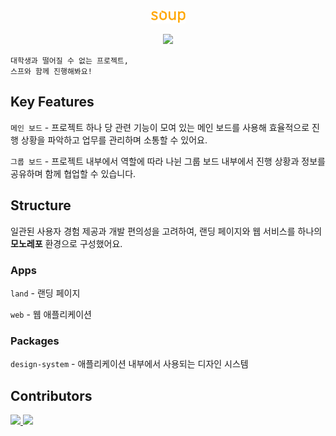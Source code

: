 <div style="text-align: center;">
    <img src="soup.png" alt="Soup" /><br/>

<a href="https://hits.seeyoufarm.com"><img src="https://hits.seeyoufarm.com/api/count/incr/badge.svg?url=https%3A%2F%2Fgithub.com%2FStudentProject-SP%2FSP-FE&count_bg=%2379C83D&title_bg=%23555555&icon=&icon_color=%23E7E7E7&title=hits&edge_flat=false"/></a>

</div>

```plain text
대학생과 떨어질 수 없는 프로젝트,
스프와 함께 진행해봐요!
```

## Key Features

`메인 보드` - 프로젝트 하나 당 관련 기능이 모여 있는 메인 보드를 사용해 효율적으로 진행 상황을 파악하고 업무를 관리하며 소통할 수 있어요.

`그룹 보드` - 프로젝트 내부에서 역할에 따라 나뉜 그룹 보드 내부에서 진행 상황과 정보를 공유하며 함께 협업할 수 있습니다.

## Structure

일관된 사용자 경험 제공과 개발 편의성을 고려하여, 랜딩 페이지와 웹 서비스를 하나의 **모노레포** 환경으로 구성했어요.

### Apps

`land` - 랜딩 페이지

`web` - 웹 애플리케이션

### Packages

`design-system` - 애플리케이션 내부에서 사용되는 디자인 시스템

## Contributors

<a href="https://github.com/Jeong-Ag" style="border-radius: 50%">
    <img src="https://avatars.githubusercontent.com/u/128335727?s=64&v=4" />
</a>
<a href="https://github.com/cho4u4o" style="border-radius: 50%">
    <img src="https://avatars.githubusercontent.com/u/128016678?s=64&v=4" />
</a>
